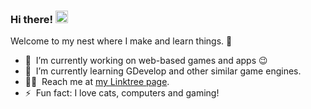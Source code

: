 ### Hi there! <img src="https://media.giphy.com/media/hvRJCLFzcasrR4ia7z/giphy.gif" width="20px"></a>
Welcome to my nest where I make and learn things. :rofl:

- 🔭 &nbsp;I’m currently working on web-based games and apps :wink:
- 🌱 &nbsp;I’m currently learning GDevelop and other similar game engines.
- 👨‍💻 &nbsp;Reach me at [my Linktree page](https://linktr.ee/ikmalsaid).
- ⚡ &nbsp;Fun fact: I love cats, computers and gaming!
